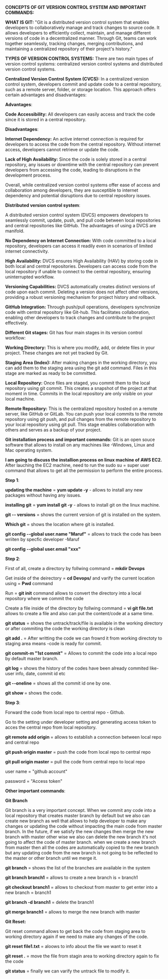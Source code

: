 **CONCEPTS OF GIT VERSION CONTROL SYSTEM AND IMPORTANT COMMANDS:**

**WHAT IS GIT:** "Git is a distributed version control system that enables developers to collaboratively manage and track changes to source code. 
It allows developers to efficiently collect, maintain, and manage different versions of code in a decentralized manner. Through Git, teams can work 
together seamlessly, tracking changes, merging contributions, and maintaining a centralized repository of their project's history."

**TYPES OF VERSION CONTROL SYSTEMS:** There are two main types of version control systems: centralized version control systems and distributed version control systems.

**Centralized Version Control System (CVCS):** In a centralized version control system, developers commit and update code to a central repository, such as a remote server, folder, or storage location. This approach offers certain advantages and disadvantages:

**Advantages**:

**Code Accessibility:** All developers can easily access and track the code since it is stored in a central repository.

**Disadvantages**:

 **Internet Dependency:** An active internet connection is required for developers to access the code from the central repository. Without internet access, developers cannot retrieve or update the code.

 **Lack of High Availability:** Since the code is solely stored in a central repository, any issues or downtime with the central repository can prevent developers from accessing the code, leading to disruptions in the development process.

 Overall, while centralized version control systems offer ease of access and collaboration among developers, they are susceptible to internet dependency and potential disruptions due to central repository issues.
 

**Distributed version control system**:

A distributed version control system (DVCS) empowers developers to seamlessly commit, update, push, and pull code between local repositories and central repositories like GitHub. The advantages of using a DVCS are manifold.

**No Dependency on Internet Connection:** With code committed to a local repository, developers can access it readily even in scenarios of limited internet connectivity.

**High Availability:** DVCS ensures High Availability (HAV) by storing code in both local and central repositories. Developers can access code from the local repository if unable to connect to the central repository, ensuring uninterrupted workflow.

**Versioning Capabilities:** DVCS automatically creates distinct versions of code upon each commit. Deleting a version does not affect other versions, providing a robust versioning mechanism for project history and rollback.

**GitHub Integration:** Through push/pull operations, developers synchronize code with central repository like Git-hub. This facilitates collaboration, enabling other developers to track changes and contribute to the project effectively.



**Different Git stages:**
Git has four main stages in its version control workflow:

**Working Directory:** This is where you modify, add, or delete files in your project. These changes are not yet tracked by Git.

**Staging Area (Index):** After making changes in the working directory, you can add them to the staging area using the git add command. Files in this stage are marked as ready to be committed.

**Local Repository:** Once files are staged, you commit them to the local repository using git commit. This creates a snapshot of the project at that moment in time. Commits in the local repository are only visible on your local machine.

**Remote Repository:** This is the centralized repository hosted on a remote server, like GitHub or GitLab. You can push your local commits to the remote repository using git push, and pull changes from the remote repository to your local repository using git pull. This stage enables collaboration with others and serves as a backup of your project.

**Git installation process and important commands:** Git is an open souce software that allows to install on any machines like -Windows, Linux and Mac operating system.

**I am going to discuss the installion process on linux machine of AWS EC2.** 
After lauching the EC2 machine, need to run the sudo su = super user command that allows to get all the permission to perform the entire process.

**Step 1**:

**updating the machine** = **yum update -y** - allows to install any new packages without having any issues.

**installing git** = **yum install git -y** - allows to install git on the linux machine.

**git -- versions** = shows the current version of git is installed on the system.

**Which git** = shows the location where git is installed. 

**git config --global user.name "Maruf"** = allows to track the code has been wriiten by specfic developer -Maruf

**git config --global user.email "xxx"**

**Step 2**:

First of all, create a directory by follwing command = **mkdir Devops**

Get inside of the deirectory = **cd Devops/** and varify the current location using = **Pwd** command

Run = **git init** command allows to convert the directory into a local repository where we commit the code

Create a file inside of the directory by follwing command = **vi git file.txt** allows to create a file and also can put the content/code at a same time.

**git status** = shows the untrack/track/file is available in the working directory or after commiting the code the working directory is clean

**git add .** = After writting the code we can frowrd it from working directoty to staging area means -code is ready for commit.

**git commit-m "1st commit"** = Allows to commit the code into a local repo by default master branch.

**git log** = shows the history of the codes have been already commited like- user info, date, commit id etc

**git --oneline** = shows all the commit id one by one.

**git show <commit-id>** = shows the code.

**Step 3**:

Forward the code from local repo to central repo - Github.

Go to the setting under developer setting and generating access token to acces the central repo from local repository.

**git remote add origin <git-url>** = allows to establish a connection between local repo and central repo

**git push origin master** = push the code from local repo to central repo

**git pull origin master** = pull the code from central repo to local repo

user name = "github account"

password = "Access token"

**Other important commands**:

**Git Branch**

Git branch is a very important concept. When we commit any code into a local repository that creates master branch by default but we also can create new branch as well that allows to help developer to make any changes or updating the code without impacting the main code from master branch. In the future, if we satisfy the new changes then merge the new branch with master other wise we also can delete the new branch it's not going to affect the code of master branch. when we create a new branch from master then all the codes are automatically copied to the new branch but any updating code from the new branch is not going to be reflected to the master or other branch until we merge it.

**git branch** = shows the list of the branches are available in the system

**git branch branch1** = allows to create a new branch is = branch1

**git checkout branch1** = allows to checkout from master to get enter into a new branch = branch1

**git branch -d branch1** = delete the branch1

**git merge branch1** = allows to merge the new branch with master

**Git Reset:**

Git reset command allows to get back the code from staging area to working directory again if we need to make any changes of the code.

**git reset file1.txt** = aloows to info about the file we want to reset it

**git reset .** = move the file from stagin area to working directory again to fix the code

**git status** = finally we can varify the untrack file to modify it.

















